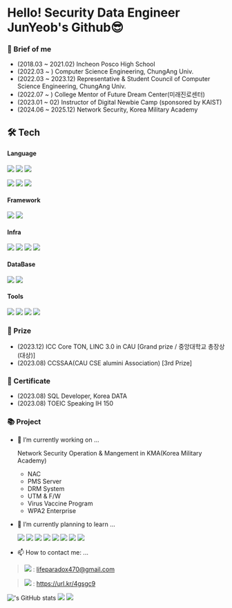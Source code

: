<!--
**dev-0eum/dev-0eum** is a ✨ _special_ ✨ repository because its `README.md` (this file) appears on your GitHub profile.
https://velog.io/@oka1313/Github-%EA%B9%83%ED%97%88%EB%B8%8C-%ED%94%84%EB%A1%9C%ED%95%84-%EA%BE%B8%EB%AF%B8%EA%B8%B0
https://velog.io/@noyohanx/GIT-%ED%94%84%EB%A1%9C%ED%95%84-%ED%99%94%EB%A9%B4-%EA%BE%B8%EB%AF%B8%EA%B8%B0
-->
# Hello! Security Data Engineer JunYeob's Github😎
### 💾 Brief of me
- (2018.03 ~ 2021.02) Incheon Posco High School 
- (2022.03 ~ ) Computer Science Engineering, ChungAng Univ. 
- (2022.03 ~ 2023.12) Representative & Student Council of Computer Science Engineering, ChungAng Univ.
- (2022.07 ~ ) College Mentor of Future Dream Center(미래진로센터)
- (2023.01 ~ 02) Instructor of Digital Newbie Camp (sponsored by KAIST)
- (2024.06 ~ 2025.12) Network Security, Korea Military Academy 


## 🛠 Tech
#### Language
![](https://img.shields.io/badge/Python-3776AB?style=for-the-badge&logo=python&logoColor=white)
![](https://img.shields.io/badge/Java-E34F26?style=for-the-badge&logo=openjdk&logoColor=white) 
![](https://img.shields.io/badge/TypeScript-007ACC?style=for-the-badge&logo=typescript&logoColor=white) 

![](https://img.shields.io/badge/HTML5-E34406?style=for-the-badge&logo=html5&logoColor=white)
![](https://img.shields.io/badge/EC5-F7DF1E?style=for-the-badge&logo=JavaScript&logoColor=white) 
![](https://img.shields.io/badge/Dart-0175C2?style=for-the-badge&logo=dart&logoColor=white)
#### Framework
![](https://img.shields.io/badge/Next.js-000?logo=nextdotjs&logoColor=fff&style=for-the-badge) ![](https://img.shields.io/badge/Flutter-02569B?style=for-the-badge&logo=flutter&logoColor=white)
#### Infra
![](https://img.shields.io/badge/Linux-FCC624?style=for-the-badge&logo=linux&logoColor=black)
![](https://img.shields.io/badge/splunk-%23000000.svg?style=for-the-badge&logo=splunk&logoColor=white)
![](https://img.shields.io/badge/Amazon_AWS-FF9900?style=for-the-badge&logo=amazonaws&logoColor=white)
![](https://img.shields.io/badge/Gradle-02303A.svg?style=for-the-badge&logo=Gradle&logoColor=white)
#### DataBase
![](https://img.shields.io/badge/MySQL-00CCF0?style=for-the-badge&logo=mysql&logoColor=white) ![](https://img.shields.io/badge/MongoDB-4EA94B?style=for-the-badge&logo=mongodb&logoColor=white)
#### Tools
![](https://img.shields.io/badge/GIT-E44C30?style=for-the-badge&logo=git&logoColor=white)
![](https://img.shields.io/badge/GitHub-100000?style=for-the-badge&logo=github&logoColor=white)
![](https://img.shields.io/badge/Notion-F3F3F3?style=for-the-badge&logo=notion&logoColor=black)
![](https://img.shields.io/badge/Colab-F9AB00?style=for-the-badge&logo=googlecolab&color=525252)

### 🏅 Prize
- (2023.12) ICC Core TON, LINC 3.0 in CAU [Grand prize / 중앙대학교 총장상(대상)]
- (2023.08) CCSSAA(CAU CSE alumini Association) [3rd Prize]

### 📜 Certificate
- (2023.08) SQL Developer, Korea DATA
- (2023.08) TOEIC Speaking IH 150

### 📚 Project




- 🔭 I’m currently working on ...

  Network Security Operation & Mangement in KMA(Korea Military Academy)
  - NAC
  - PMS Server
  - DRM System
  - UTM & F/W 
  - Virus Vaccine Program
  - WPA2 Enterprise
  
- 🌱 I’m currently planning to learn ...
  
  ![](https://img.shields.io/badge/PostgreSQL-316192?style=for-the-badge&logo=postgresql&logoColor=white)
  ![](https://img.shields.io/badge/Spring-6DB33F?style=for-the-badge&logo=spring&logoColor=white)
  ![](https://img.shields.io/badge/Django-092E20?style=for-the-badge&logo=django&logoColor=white)
  ![](https://img.shields.io/badge/Flask-000000?style=for-the-badge&logo=flask&logoColor=white)
  ![](https://img.shields.io/badge/Airflow-F3F3F3?style=for-the-badge&logo=Apache%20Airflow&logoColor=white)
  ![](https://img.shields.io/badge/docker-%230db7ed.svg?style=for-the-badge&logo=docker&logoColor=white)
  ![](https://img.shields.io/badge/Prometheus-E6522C?style=for-the-badge&logo=Prometheus&logoColor=white)
  ![](https://img.shields.io/badge/kubernetes-%23326ce5.svg?style=for-the-badge&logo=kubernetes&logoColor=white)



- 📫 How to contact me: ...
> 
> ![](https://img.shields.io/badge/Gmail-D14836?style=for-the-badge&logo=gmail&logoColor=white) 
: lifeparadox470@gmail.com

> ![](https://img.shields.io/badge/LinkedIn-0077B5?style=for-the-badge&logo=linkedin&logoColor=white) : https://url.kr/4gsgc9

!['s GitHub stats](https://github-readme-stats.vercel.app/api?username=dev-0eum&show_icons=true&theme=radical)
![](https://github-readme-stats.vercel.app/api/top-langs/?username=dev-0eum&theme=pink)
![](https://github-readme-stats.vercel.app/api/top-langs/?username=dev-0eum&theme=blue-pink)


  <!--

![](https://github-readme-stats.vercel.app/api?username=dev-0eum&theme=blue-green)
  💡
- 👯 I’m looking to collaborate on ...
- 🤔 I’m looking for help with ...
- 💬 Ask me about ...
- 😄 Pronouns: ...
- ⚡ Fun fact: ...
-->


